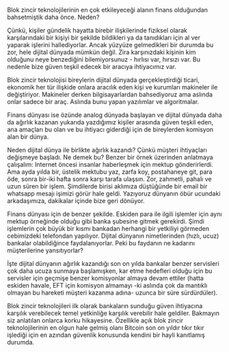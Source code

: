 Blok zincir teknolojilerinin en çok etkileyeceği alanın finans olduğundan bahsetmiştik daha önce. Neden?

Çünkü, kişiler gündelik hayatta birebir ilişkilerinde fiziksel olarak karşılarındaki bir kişiyi bir şekilde bildikleri ya da tanıdıkları için al ver yaparak işlerini hallediyorlar. Ancak yüzyüze gelmedikleri bir durumda bu zor, hele dijital dünyada mümkün değil. Zira karşınızdaki kişinin kim olduğunu neye benzediğini bilemiyorsunuz - hırlısı var, hırsızı var. Bu nedenle bize güven teşkil edecek bir aracıya ihtiyacımız var.  

Blok zincir teknolojisi bireylerin dijital dünyada gerçekleştirdiği ticari, ekonomik her tür ilişkide onlara aracılık eden kişi ve kurumları makineler ile değiştiriyor. Makineler derken bilgisayarlardan bahsediyoruz ama aslında onlar sadece bir araç. Aslında bunu yapan yazılımlar ve algoritmalar. 

Finans dünyası ise özünde analog dünyada başlayan ve dijital dünyada daha da ağırlık kazanan yukarıda yazdığımız kişiler arasında güven teşkil eden, ana amaçları bu olan ve bu ihtiyacı giderdiği için de bireylerden komisyon alan bir dünya. 

Neden dijital dünya ile birlikte ağırlık kazandı? Çünkü müşteri ihtiyaçları değişmeye başladı. Ne demek bu? Benzer bir örnek üzerinden anlatmaya çalışalım: Internet öncesi insanlar haberleşmek için mektup gönderirlerdi. Ama ayda yılda bir, üstelik mektubu yaz, zarfa koy, postahaneye git, para öde, sonra bir-iki hafta sonra karşı tarafa ulaşsın. Zor, zahmetli, pahalı ve uzun süren bir işlem. Şimdilerde birisi aklımıza düştüğünde bir email bir whatsapp mesajı işimizi görür hale geldi. Yazıyoruz dünyanın öbür ucundaki arkadaşımıza, dakikalar içinde bize geri dönüyor. 

Finans dünyası için de benzer şekilde. Eskiden para ile ilgili işlemler için aynı mektup örneğinde olduğu gibi banka şubesine gitmek gerekirdi. Şimdi işlemlerin çok büyük bir kısmı bankadan herhangi bir yetkiliyi görmeden cebimizdeki telefondan yapılıyor. Dijital dünyanın nimetlerinden (hızlı, ucuz) bankalar olabildiğince faydalanıyorlar. Peki bu faydanın ne kadarını müşterilerine yansıtıyorlar?

İşte dijital dünyanın ağırlık kazandığı son on yılda bankalar benzer servisleri çok daha ucuza sunmaya başlamışken, kar etme hedefleri olduğu için bu servisler için geçmişe benzer komisyonlar almaya devam ettiler (hatta eskiden havale, EFT için komisyon almamayı -ki aslında çok da mantıklı olmayan bu hareketi müşteri kazanma adına- uzunca bir süre sürdürdüler). 

Blok zincir teknolojileri ilk olarak bankaların sunduğu güven ihtiyacına karşılık verebilecek temel yetkinliğe karşılık verebilir hale geldiler. Bakmayın siz anlatılan onlarca korku hikayesine. Özellikle açık blok zincir teknolojilerinin en olgun hale gelmiş olanı Bitcoin son on yıldır tıkır tıkır işlediği için en azından güvenlik konusunda kendini bir hayli kanıtlamış durumda. 

